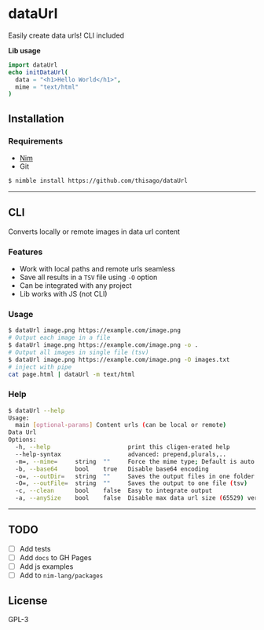 # dataUrl

Easily create data urls! CLI included

**Lib usage**
```nim
import dataUrl
echo initDataUrl(
  data = "<h1>Hello World</h1>",
  mime = "text/html"
)
```

## Installation

### Requirements
- [Nim](https://nim-lang.org/)
- Git

```bash
$ nimble install https://github.com/thisago/dataUrl
```

---

## CLI

Converts locally or remote images in data url content

### Features

- Work with local paths and remote urls seamless
- Save all results in a `TSV` file using `-O` option
- Can be integrated with any project
- Lib works with JS (not CLI)

### Usage
```bash
$ dataUrl image.png https://example.com/image.png
# Output each image in a file
$ dataUrl image.png https://example.com/image.png -o .
# Output all images in single file (tsv)
$ dataUrl image.png https://example.com/image.png -O images.txt
# inject with pipe
cat page.html | dataUrl -m text/html
```

### Help
```bash
$ dataUrl --help
Usage:
  main [optional-params] Content urls (can be local or remote)
Data Url
Options:
  -h, --help                      print this cligen-erated help
  --help-syntax                   advanced: prepend,plurals,..
  -m=, --mime=     string  ""     Force the mime type; Default is auto
  -b, --base64     bool    true   Disable base64 encoding
  -o=, --outDir=   string  ""     Saves the output files in one folder
  -O=, --outFile=  string  ""     Saves the output to one file (tsv)
  -c, --clean      bool    false  Easy to integrate output
  -a, --anySize    bool    false  Disable max data url size (65529) verification
```

---

## TODO

- [ ] Add tests
- [ ] Add `docs` to GH Pages
- [ ] Add js examples
- [ ] Add to `nim-lang/packages`

## License
GPL-3
